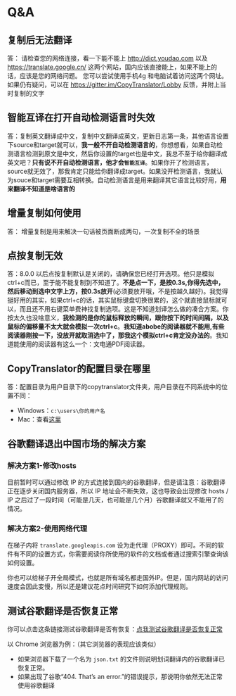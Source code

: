 # Q&A

## 复制后无法翻译

   答： 请检查您的网络连接，看一下能不能上
   http://dict.youdao.com
   以及
   https://translate.google.cn/
   这两个网站，国内应该直接能上，如果不能上的话，应该是您的网络问题。
   您可以尝试使用手机4g 和电脑试着访问这两个网址。
   如果仍有疑问，可以在
   https://gitter.im/CopyTranslator/Lobby
   反馈，并附上当时复制的文字

## 智能互译在打开自动检测语言时失效

   答：复制英文翻译成中文，复制中文翻译成英文，更新日志第一条，其他语言设置下source和target就可以，**我一般不开自动检测语言的**，你想想看，如果自动检测语言检测到原文是中文，然后你设置的target也是中文，我总不至于给你翻译成英文吧？**只有说不开自动检测语言，他才会`智能互译`**。如果你开了检测语言，source就无效了，那我肯定只能给你翻译成target。如果没开检测语言，我就认为souce和target需要互相转换。自动检测语言是用来翻译其它语言比较好用，**用来翻译不知道是啥语言的**

## 增量复制如何使用

   答： 增量复制是用来解决一句话被页面断成两句，一次复制不全的场景


## 点按复制无效

   答：8.0.0 以后点按复制默认是关闭的，请确保您已经打开选项。他只是模拟ctrl+c而已，至于能不能复制到不知道了。**不是点一下，是按0.3s,你得先选中，然后移动到选中文字上方，按0.3s放开**(必须要放开哦，不是按越久越好)。我觉得挺好用的其实，如果ctrl+c的话，其实鼠标键盘切换很累的，这个就直接鼠标就可以，而且还不用右键菜单费神找复制选项。这是不知道划译怎么做的凑合方案。你按太久也没啥意义，**我检测的是你的鼠标释放的瞬间，跟你按下的时间间隔，以及鼠标的偏移量不太大就会模拟一次ctrl+c**。**我知道abobe的阅读器就不能用,有些阅读器刚按一下，没放开就取消选中了，那我这个模拟ctrl+c肯定没办法的**。我知道能使用的阅读器有这么一个：文电通PDF阅读器。 

## CopyTranslator的配置目录在哪里
   答：配置目录为用户目录下的copytranslator文件夹，用户目录在不同系统中的位置不同：
   - Windows：`c:\users\你的用户名`
   - Mac：查看[这里](https://www.cnblogs.com/WALKER17/p/6540504.html)

## 谷歌翻译退出中国市场的解决方案

### 解决方案1-修改hosts
目前暂时可以通过修改 IP 的方式连接到国内的谷歌翻译，但是请注意：谷歌翻译正在逐步关闭国内服务器，所以 IP 地址会不断失效，这也导致会出现修改 hosts / IP 之后过了一段时间（可能是几天，也可能是几个月）谷歌翻译就又不能用了的情况。
### 解决方案2-使用网络代理
在梯子内将 `translate.googleapis.com` 设为走代理（PROXY）即可。不同的软件有不同的设置方式，你需要阅读你所使用的软件的文档或者通过搜索引擎查询该如何设置。

你也可以给梯子开全局模式，也就是所有域名都走国外IP。但是，国内网站的访问速度会因此变慢，所以还是建议花点时间研究下如何添加代理规则。

## 测试谷歌翻译是否恢复正常

你可以点击这条链接测试谷歌翻译是否有恢复：[点我测试谷歌翻译是否恢复正常](https://translate.googleapis.com/translate_a/single?client=gtx&sl=en&tl=fr&q=a)

以 Chrome 浏览器为例：（其它浏览器的表现应该类似）

- 如果浏览器下载了一个名为 `json.txt` 的文件则说明划词翻译内的谷歌翻译已恢复正常。
- 如果出现了谷歌“404. That’s an error.”的错误提示，那说明你依然无法正常使用谷歌翻译
